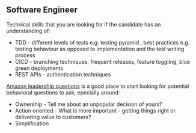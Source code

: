 
## Software Engineer 

Technical skills that you are looking for if the candidate has an understanding of:

* TDD - different levels of tests e.g. testing pyramid , best practices e.g. testing behaviour as opposed to implementation and the test writing process
* CICD - branching techniques, frequent releases, feature toggling, blue green deployments
* REST APIs - authentication techniques

[Amazon leadership questions](https://www.yoreoyster.com/blog/amazon-leadership-principles-questions/) is a good place to start looking for potential behavioral questions to ask, epecially around:

* Ownership - Tell me about an unpopular decision of yours?
* Action oriented - What is more important - getting things right or delivering value to customers?
* Simplification
